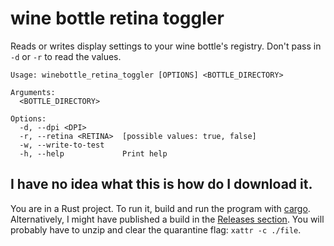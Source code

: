 # wine bottle retina toggler

Reads or writes display settings to your wine bottle's registry. Don't pass in `-d` or `-r` to read the values.
```
Usage: winebottle_retina_toggler [OPTIONS] <BOTTLE_DIRECTORY>

Arguments:
  <BOTTLE_DIRECTORY>  

Options:
  -d, --dpi <DPI>        
  -r, --retina <RETINA>  [possible values: true, false]
  -w, --write-to-test    
  -h, --help             Print help
```

## I have no idea what this is how do I download it.

You are in a Rust project. To run it, build and run the program with [cargo](https://rustup.rs). Alternatively, I might have published a build in the [Releases section](https://github.com/j0lol/winebottle-retina-toggler/releases/latest). You will probably have to unzip and clear the quarantine flag: `xattr -c ./file`.

